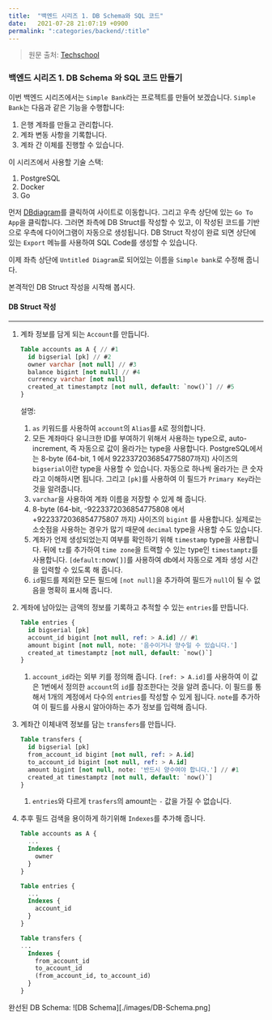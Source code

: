 ```yaml
---
title:  "백엔드 시리즈 1. DB Schema와 SQL 코드"
date:   2021-07-28 21:07:19 +0900
permalink: ":categories/backend/:title"
---
```


> 원문 출처: [Techschool](https://www.youtube.com/watch?v=rx6CPDK_5mU&list=PLy_6D98if3ULEtXtNSY_2qN21VCKgoQAE&ab_channel=TECHSCHOOL "Tech School")

### 백엔드 시리즈 1. DB Schema 와 SQL 코드 만들기

이번 백엔드 시리즈에서는 `Simple Bank`라는 프로젝트를 만들어 보겠습니다. `Simple Bank`는 다음과 같은 기능을 수행합니다:

1. 은행 계좌를 만들고 관리합니다.
1. 계좌 변동 사항을 기록합니다.
1. 계좌 간 이체를 진행할 수 있습니다.

이 시리즈에서 사용할 기술 스택:

1. PostgreSQL
1. Docker
1. Go

먼저 [DBdiagram](https://dbdiagram.io)를 클릭하여 사이트로 이동합니다. 그리고 우측 상단에 있는 `Go To App`을 클릭합니다. 그러면 좌측에 DB Struct를 작성할 수 있고, 이 작성된 코드를 기반으로 우측에 다이어그램이 자동으로 생성됩니다. DB Struct 작성이 완료 되면 상단에 있는 `Export` 메뉴를 사용하여 SQL Code를 생성할 수 있습니다.

이제 좌측 상단에 `Untitled Diagram`로 되어있는 이름을 `Simple bank`로 수정해 줍니다.

본격적인 DB Struct 작성을 시작해 봅시다.

#### DB Struct 작성

---

1. 계좌 정보를 담게 되는 `Account`를 만듭니다.

    ```sql
    Table accounts as A { // #1
      id bigserial [pk] // #2
      owner varchar [not null] // #3
      balance bigint [not null] // #4
      currency varchar [not null]
      created_at timestamptz [not null, default: `now()`] // #5
    }
    ```

    설명:

    1. `as` 키워드를 사용하여 `account`의 `Alias`를 `A`로 정의합니다.
    1. 모든 계좌마다 유니크한 ID를 부여하기 위해서 사용하는 type으로, auto-increment, 즉 자동으로 값이 올라가는 type을 사용합니다. PostgreSQL에서는 8-byte (64-bit, 1 에서 9223372036854775807까지) 사이즈의 `bigserial`이란 type을 사용할 수 있습니다. 자동으로 하나씩 올라가는 큰 숫자라고 이해하시면 됩니다. 그리고 `[pk]`를 사용하여 이 필드가 `Primary Key`라는 것을 알려줍니다.
    1. `varchar`을 사용하여 계좌 이름을 저장할 수 있게 해 줍니다.
    1. 8-byte (64-bit, -9223372036854775808 에서 +9223372036854775807 까지) 사이즈의 `bigint` 를 사용합니다. 실제로는 소숫점을 사용하는 경우가 많기 때문에 `decimal` type을 사용할 수도 있습니다.
    1. 계좌가 언제 생성되었는지 여부를 확인하기 위해 `timestamp` type을 사용합니다. 뒤에 `tz`를 추가하여 `time zone`을 트랙할 수 있는 type인 `timestamptz`를 사용합니다. `[default:`now( )`]`를 사용하여 db에서 자동으로 계좌 생성 시간을 입력할 수 있도록 해 줍니다.
    1. `id`필드를 제외한 모든 필드에 `[not null]`을 추가하여 필드가 `null`이 될 수 없음을 명확히 표시해 줍니다.

2. 계좌에 남아있는 금액의 정보를 기록하고 추적할 수 있는 `entries`를 만듭니다.

    ```sql
    Table entries {
      id bigserial [pk]
      account_id bigint [not null, ref: > A.id] // #1
      amount bigint [not null, note: '음수이거나 양수일 수 있습니다.']
      created_at timestamptz [not null, default: `now()`]
    }
    ```

    1. `account_id`라는 외부 키를 정의해 줍니다. `[ref: > A.id]`를 사용하여 이 값은 1번에서 정의한 `account`의 `id`를 참조한다는 것을 알려 줍니다. 이 필드를 통해서 1개의 계정에서 다수의 `entries`를 작성할 수 있게 됩니다. `note`를 추가하여 이 필드를 사용시 알아야하는 추가 정보를 입력해 줍니다.

3. 계좌간 이체내역 정보를 담는 `transfers`를 만듭니다.

    ```sql
    Table transfers {
      id bigserial [pk]
      from_account_id bigint [not null, ref: > A.id]
      to_account_id bigint [not null, ref: > A.id]
      amount bigint [not null, note: '반드시 양수여야 합니다.'] // #1
      created_at timestamptz [not null, default: `now()`]
    }
    ```

    1. `entries`와 다르게 `trasfers`의 amount는 `-` 값을 가질 수 없습니다.

4. 추후 필드 검색을 용이하게 하기위해 `Indexes`를 추가해 줍니다.

    ```sql
    Table accounts as A {
      ...
      Indexes {
        owner
      }
    }

    Table entries {
      ...
      Indexes {
        account_id
      }
    }

    Table transfers {
    ...
      Indexes {
        from_account_id
        to_account_id
        (from_account_id, to_account_id)
      }
    }
    ```

완선된 DB Schema:
![DB Schema][./images/DB-Schema.png]